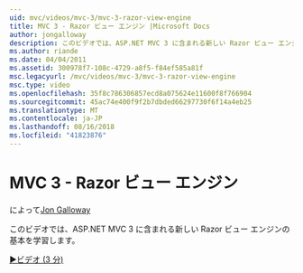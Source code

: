 ```yaml
---
uid: mvc/videos/mvc-3/mvc-3-razor-view-engine
title: MVC 3 - Razor ビュー エンジン |Microsoft Docs
author: jongalloway
description: このビデオでは、ASP.NET MVC 3 に含まれる新しい Razor ビュー エンジンの基本を学習します。
ms.author: riande
ms.date: 04/04/2011
ms.assetid: 300978f7-108c-4729-a8f5-f84ef585a81f
msc.legacyurl: /mvc/videos/mvc-3/mvc-3-razor-view-engine
msc.type: video
ms.openlocfilehash: 35f8c786306857ecd8a075624e11600f8f766904
ms.sourcegitcommit: 45ac74e400f9f2b7dbded66297730f6f14a4eb25
ms.translationtype: MT
ms.contentlocale: ja-JP
ms.lasthandoff: 08/16/2018
ms.locfileid: "41823876"
---
```

<a name="mvc-3---razor-view-engine"></a>MVC 3 - Razor ビュー エンジン
====================
によって[Jon Galloway](https://github.com/jongalloway)

このビデオでは、ASP.NET MVC 3 に含まれる新しい Razor ビュー エンジンの基本を学習します。

[&#9654;ビデオ (3 分)](https://channel9.msdn.com/Blogs/ASP-NET-Site-Videos/mvc-3-razor-view-engine)
